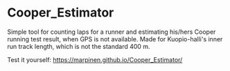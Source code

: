 # Cooper_Estimator
Simple tool for counting laps for a runner and estimating his/hers Cooper running test result, when GPS is not available. Made for Kuopio-halli's inner run track length, which is not the standard 400 m.

Test it yourself: https://marpinen.github.io/Cooper_Estimator/
